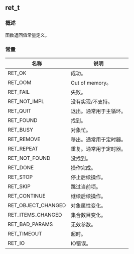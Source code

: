 ## ret\_t
### 概述
 函数返回值常量定义。
### 常量
<p id="ret_t_consts">

| 名称 | 说明 | 
| -------- | ------- | 
| RET\_OK | 成功。 |
| RET\_OOM | Out of memory。 |
| RET\_FAIL | 失败。 |
| RET\_NOT\_IMPL | 没有实现/不支持。 |
| RET\_QUIT | 退出。通常用于主循环。 |
| RET\_FOUND | 找到。 |
| RET\_BUSY | 对象忙。 |
| RET\_REMOVE | 移出。通常用于定时器。 |
| RET\_REPEAT | 重复。通常用于定时器。 |
| RET\_NOT\_FOUND | 没找到。 |
| RET\_DONE | 操作完成。 |
| RET\_STOP | 停止后续操作。 |
| RET\_SKIP | 跳过当前项。 |
| RET\_CONTINUE | 继续后续操作。 |
| RET\_OBJECT\_CHANGED | 对象属性变化。 |
| RET\_ITEMS\_CHANGED | 集合数目变化。 |
| RET\_BAD\_PARAMS | 无效参数。 |
| RET\_TIMEOUT | 超时。 |
| RET\_IO | IO错误。 |
